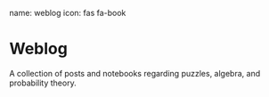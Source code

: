 name: weblog
icon: fas fa-book

# Weblog

A collection of posts and notebooks regarding puzzles, algebra, and probability
theory.
